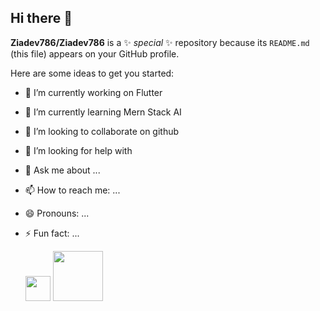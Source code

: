 ## Hi there 👋


**Ziadev786/Ziadev786** is a ✨ _special_ ✨ repository because its `README.md` (this file) appears on your GitHub profile.

Here are some ideas to get you started:

- 🔭 I’m currently working on Flutter 
- 🌱 I’m currently learning Mern Stack AI
- 👯 I’m looking to collaborate on github
- 🤔 I’m looking for help with 
- 💬 Ask me about ...
- 📫 How to reach me: ...
- 😄 Pronouns: ...
- ⚡ Fun fact: ...

  <img width='40px' src="https://www.w3.org/html/logo/downloads/HTML5_Logo_512.png"/>
   <img width='80px' src="https://1000logos.net/wp-content/uploads/2020/09/CSS-Logo-2011.png"/>

